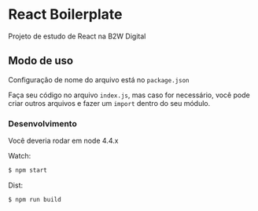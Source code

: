 # React Boilerplate

Projeto de estudo de React na B2W Digital

## Modo de uso

Configuração de nome do arquivo está no `package.json`

Faça seu código no arquivo `index.js`, mas caso for necessário, você pode criar outros arquivos e fazer um `import` dentro do seu módulo.


### Desenvolvimento

Você deveria rodar em node 4.4.x

Watch:
```bash
$ npm start
```

Dist:
```bash
$ npm run build
```
